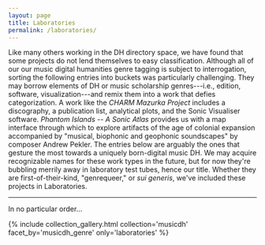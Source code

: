 ```yaml
---
layout: page
title: Laboratories
permalink: /laboratories/
---
```


Like many others working in the DH directory space, we have found that some projects do not lend themselves to easy classification. Although all of our our music digital humanities genre tagging is subject to interrogation, sorting the following entries into buckets was particularly challenging. They may borrow elements of DH or music scholarship genres---i.e., edition, software, visualization---and remix them into a work that defies categorization. A work like the _CHARM Mazurka Project_ includes a discography, a publication list, analytical plots, and the Sonic Visualiser software. _Phantom Islands -- A Sonic Atlas_ provides us with a map interface through which to explore artifacts of the age of colonial expansion accompanied by "musical, biophonic and geophonic soundscapes" by composer Andrew Pekler. The entries below are arguably the ones that gesture the most towards a uniquely born-digital music DH. We may acquire recognizable names for these work types in the future, but for now they're bubbling merrily away in laboratory test tubes, hence our title. Whether they are first-of-their-kind, "genrequeer," or *sui generis*, we've included these projects in Laboratories.

---

In no particular order...

{% include collection_gallery.html  collection='musicdh' facet_by='musicdh_genre' only='laboratories' %}